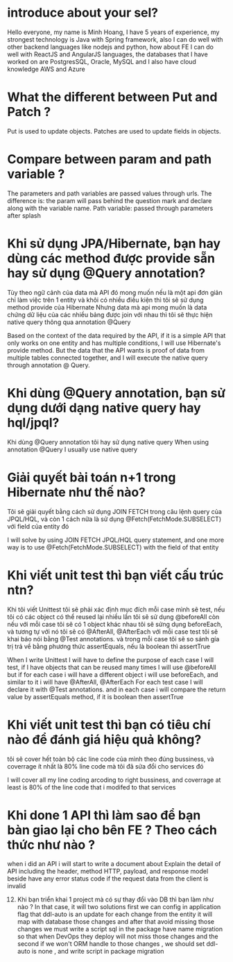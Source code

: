 # introduce about your sel?
Hello everyone, my name is Minh Hoang, I have 5 years of experience, my strongest technology is Java with Spring framework, also I can do well with other backend languages ​​like nodejs and python, how about FE I can do well with ReactJS and AngularJS languages, the databases that I have worked on are PostgresSQL, Oracle, MySQL and I also have cloud knowledge AWS and Azure



# What the different between Put and Patch ?
Put is used to update objects.
Patches are used to update fields in objects.

# Compare between param and path variable ?
The parameters and path variables are passed values through urls. 
The difference is: the param will pass behind the question mark and declare along with the variable name. Path variable: passed through parameters after splash



# Khi sử dụng JPA/Hibernate, bạn hay dùng các method được provide sẵn hay sử dụng @Query annotation?
Tùy theo ngữ cảnh của data mà API đó mong muốn nếu là một api đơn giản chỉ làm việc trên 1 entity và khôi có nhiều điều kiện thì tôi sẽ sử dụng method provide của Hibernate
Nhưng data mà api mong muốn là data chứng dữ liệu của các nhiều bảng được join với nhau thì tôi sẽ thực hiện native query thông qua annotation @Query


Based on the context of the data required by the API, if it is a simple API that only works on one entity and has multiple conditions, I will use Hibernate's provide method.
But the data that the API wants is proof of data from multiple tables connected together, and I will execute the native query through annotation @ Query.

# Khi dùng @Query annotation, bạn sử dụng dưới dạng native query hay hql/jpql?
Khi dùng @Query annotation tôi hay sử dụng native query
When using annotation @Query I usually use native query

# Giải quyết bài toán n+1 trong Hibernate như thế nào?
Tôi sẽ giải quyết bằng cách sử dụng  JOIN FETCH trong câu lệnh query của JPQL/HQL, 
và còn 1 cách nữa là sử dụng  @Fetch(FetchMode.SUBSELECT) với field của entity đó

I will solve by using JOIN FETCH JPQL/HQL query statement,
and one more way is to use @Fetch(FetchMode.SUBSELECT) with the field of that entity

# Khi viết unit test thì bạn viết cấu trúc ntn?
Khi tôi viết Unittest tôi sẽ phải xác định mục đích mỗi case mình sẽ test, nếu tôi có các object có thể reused lại nhiều lần tôi sẽ sử dụng @beforeAll
còn nếu với mỗi case tôi sẽ có 1 object khác nhau tôi sẽ sửng dụng beforeEach, và tương tự với nó tôi sẽ có @AfterAll, @AfterEach
với mỗi case test tôi sẽ khai báo nói bằng @Test annotations.
và trong mỗi case tôi sẽ so sánh gía trị trả về bằng phương thức assertEquals, nếu là boolean thì assertTrue

When I write Unittest I will have to define the purpose of each case I will test, if I have objects that can be reused many times I will use @beforeAll
but if for each case i will have a different object i will use beforeEach, and similar to it i will have @AfterAll, @AfterEach
For each test case I will declare it with @Test annotations.
and in each case i will compare the return value by assertEquals method, if it is boolean then assertTrue

# Khi viết unit test thì bạn có tiêu chí nào để đánh giá hiệu quả không? 
tôi sẽ cover hết toàn bộ các line code của mình theo đúng bussiness, và coverrage ít nhất là 80% line code mà tôi đã sửa đổi cho services đó 

I will cover all my line coding arcoding to right bussiness, and coverrage at least is 80%  of the line code that i modifed to that services

# Khi done 1 API thì làm sao để bạn bàn giao lại cho bên FE ? Theo cách thức như nào ?

when i did an API i will start to write a document about Explain the detail of API including the header, method HTTP,  payload, and response model beside have any error status code if the request data from the client is invalid

12. Khi bạn triển khai 1 project mà có sự thay đổi vào DB thì bạn làm như nào ?
In that case, it will two solutions 
first we can config in application flag that ddl-auto is an update for each change from the entity it  will map with database those changes and after that avoid missing those changes we must write a script sql in the package have name migration so that when DevOps they deploy will not miss those changes
and the second if we won't ORM handle to those changes , we should set ddl-auto is none , and write script in package migration

